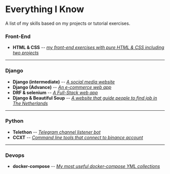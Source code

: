 # Everything I Know
A list of my skills based on my projects or tutorial exercises.

### Front-End

* **HTML & CSS** -- [_my front-end exercises with pure HTML & CSS including two projects_](https://github.com/abysswarrior/my-ui-collection)

<hr>

### Django

* **Django (intermediate)** -- [_A social media website_](https://github.com/abysswarrior/pwitter)
* **Django (Advance)** -- [_An e-commerce web app_](https://github.com/abysswarrior/pBay)
* **DRF & selenium** -- [_A Full-Stack web app_](https://github.com/abysswarrior/crypto-funds-portfolio)
* **Django & Beautiful Soup** -- [_A website that guide people to find job in The Netherlands_](https://github.com/abysswarrior/packend)

<hr>

### Python

* **Telethon** -- [_Telegram channel listener bot_](https://github.com/abysswarrior/palantir)
* **CCXT** -- [_Command line tools that connect to binance account_](https://github.com/abysswarrior/binance-pnl-checker)

<hr>

### Devops

* **docker-compose** -- [_My most useful docker-compose YML collections_](https://github.com/abysswarrior/docker-vault)

